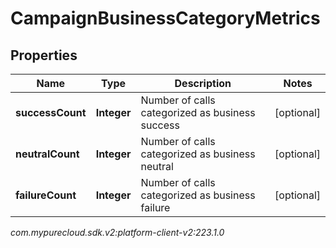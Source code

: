 # CampaignBusinessCategoryMetrics


## Properties

| Name | Type | Description | Notes |
| ------------ | ------------- | ------------- | ------------- |
| **successCount** | **Integer** | Number of calls categorized as business success |  [optional] |
| **neutralCount** | **Integer** | Number of calls categorized as business neutral |  [optional] |
| **failureCount** | **Integer** | Number of calls categorized as business failure |  [optional] |




_com.mypurecloud.sdk.v2:platform-client-v2:223.1.0_
